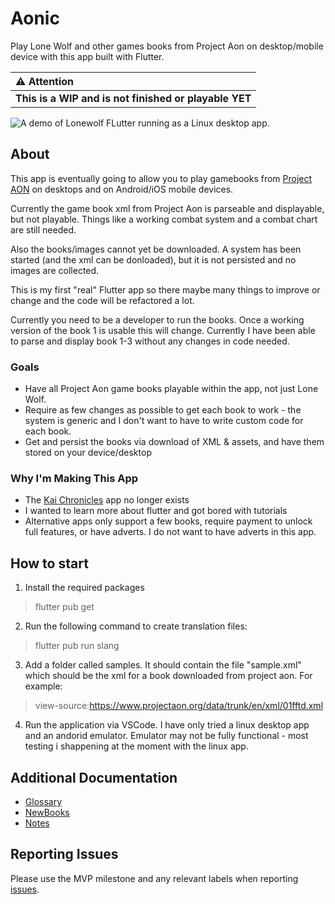 # Aonic

Play Lone Wolf and other games books from Project Aon on desktop/mobile device with this app built with Flutter.

| :warning: Attention
| :----------------------------------------------------
| **This is a WIP and is not finished or playable YET**

![A demo of Lonewolf FLutter running as a Linux desktop app.](https://raw.githubusercontent.com/sketchbuch/lonewolf-flutter/main/documentation/images/preview.gif "Lonewolf Flutter")

## About

This app is eventually going to allow you to play gamebooks from [Project AON](https://www.projectaon.org/) on desktops and on Android/iOS mobile devices.

Currently the game book xml from Project Aon is parseable and displayable, but not playable. Things like a working combat system and a combat chart are still needed.

Also the books/images cannot yet be downloaded. A system has been started (and the xml can be donloaded), but it is not persisted and no images are collected.

This is my first "real" Flutter app so there maybe many things to improve or change and the code will be refactored a lot.

Currently you need to be a developer to run the books. Once a working version of the book 1 is usable this will change. Currently I have been able to parse and display book 1-3 without any changes in code needed.

### Goals

- Have all Project Aon game books playable within the app, not just Lone Wolf.
- Require as few changes as possible to get each book to work - the system is generic and I don't want to have to write custom code for each book.
- Get and persist the books via download of XML & assets, and have them stored on your device/desktop

### Why I'm Making This App

- The [Kai Chronicles](https://github.com/tonib/kaichronicles) app no longer exists
- I wanted to learn more about flutter and got bored with tutorials
- Alternative apps only support a few books, require payment to unlock full features, or have adverts. I do not want to have adverts in this app.

## How to start

1. Install the required packages

  > flutter pub get

2. Run the following command to create translation files:

  > flutter pub run slang

3. Add a folder called samples. It should contain the file "sample.xml" which should be the xml for a book downloaded from project aon. For example:

  > view-source:<https://www.projectaon.org/data/trunk/en/xml/01fftd.xml>

4. Run the application via VSCode. I have only tried a linux desktop app and an andorid emulator. Emulator may not be fully functional - most testing i shappening at the moment with the linux app.

## Additional Documentation

- [Glossary](documentation/Glossary.md)
- [NewBooks](documentation/NewBooks.md)
- [Notes](documentation/Notes.md)

## Reporting Issues

Please use the MVP milestone and any relevant labels when reporting [issues](https://github.com/sketchbuch/lonewolf-flutter/issues).
